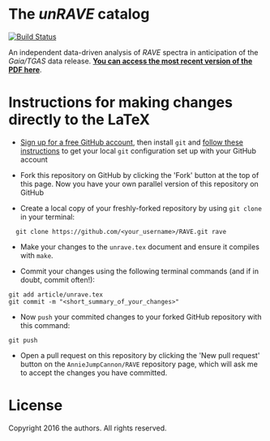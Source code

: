 The *unRAVE* catalog
==================

[![Build Status](https://travis-ci.org/AnnieJumpCannon/RAVE.svg?branch=master)](https://travis-ci.org/AnnieJumpCannon/RAVE)

An independent data-driven analysis of *RAVE* spectra in anticipation of the *Gaia/TGAS* data release. 
**[You can access the most recent version of the PDF here](https://github.com/AnnieJumpCannon/RAVE/raw/master-pdf/article/unrave.pdf)**.


Instructions for making changes directly to the LaTeX
=====================================================

- [Sign up for a free GitHub account](https://github.com/join), then install `git` and [follow these instructions](https://help.github.com/articles/set-up-git/) to get your local `git` configuration set up with your GitHub account 

- Fork this repository on GitHub by clicking the 'Fork' button at the top of this page. Now you have your own parallel version of this repository on GitHub

- Create a local copy of your freshly-forked repository by using `git clone` in your terminal:

````
  git clone https://github.com/<your_username>/RAVE.git rave
````

- Make your changes to the `unrave.tex` document and ensure it compiles with `make`.

- Commit your changes using the following terminal commands (and if in doubt, commit often!):

````
git add article/unrave.tex
git commit -m "<short_summary_of_your_changes>"
````

- Now `push` your commited changes to your forked GitHub repository with this command:

````
git push
````

- Open a pull request on this repository by clicking the 'New pull request' button on the `AnnieJumpCannon/RAVE` repository page, which will ask me to accept the changes you have committed.


License
======= 
Copyright 2016 the authors. All rights reserved.

